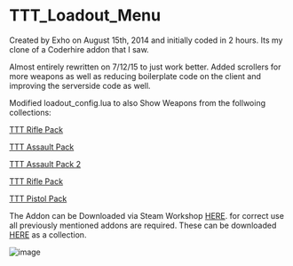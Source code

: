 TTT_Loadout_Menu
================
Created by Exho on August 15th, 2014 and initially coded in 2 hours. Its my clone of a Coderhire addon that I saw. 

Almost entirely rewritten on 7/12/15 to just work better. Added scrollers for more weapons as well as reducing boilerplate code on the client and improving the serverside code as well.


Modified loadout_config.lua to also Show Weapons from the follwoing collections:

[TTT Rifle Pack](https://steamcommunity.com/sharedfiles/filedetails/?id=307400737)

[TTT Assault Pack](https://steamcommunity.com/sharedfiles/filedetails/?id=307400139)

[TTT Assault Pack 2](https://steamcommunity.com/sharedfiles/filedetails/?id=316433211)

[TTT Rifle Pack](https://steamcommunity.com/sharedfiles/filedetails/?id=307400737)

[TTT Pistol Pack](https://steamcommunity.com/sharedfiles/filedetails/?id=307401169)

The Addon can be Downloaded via Steam Workshop [HERE](https://steamcommunity.com/sharedfiles/filedetails/?id=2823291864).
for correct use all previously mentioned addons are required. These can be downloaded [HERE](https://steamcommunity.com/sharedfiles/filedetails/?id=2823275528) as a collection.

![image](https://raw.githubusercontent.com/RIPD/TTT_Loadout_Menu/master/demo_images/loadout_demo.gif)